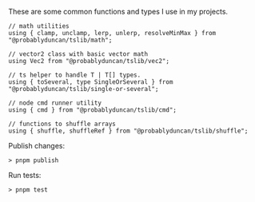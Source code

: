 These are some common functions and types I use in my projects.

```
// math utilities
using { clamp, unclamp, lerp, unlerp, resolveMinMax } from "@probablyduncan/tslib/math";

// vector2 class with basic vector math
using Vec2 from "@probablyduncan/tslib/vec2";

// ts helper to handle T | T[] types.
using { toSeveral, type SingleOrSeveral } from "@probablyduncan/tslib/single-or-several";

// node cmd runner utility
using { cmd } from "@probablyduncan/tslib/cmd";

// functions to shuffle arrays
using { shuffle, shuffleRef } from "@probablyduncan/tslib/shuffle";
```

Publish changes:

```
> pnpm publish
```

Run tests:

```
> pnpm test
```